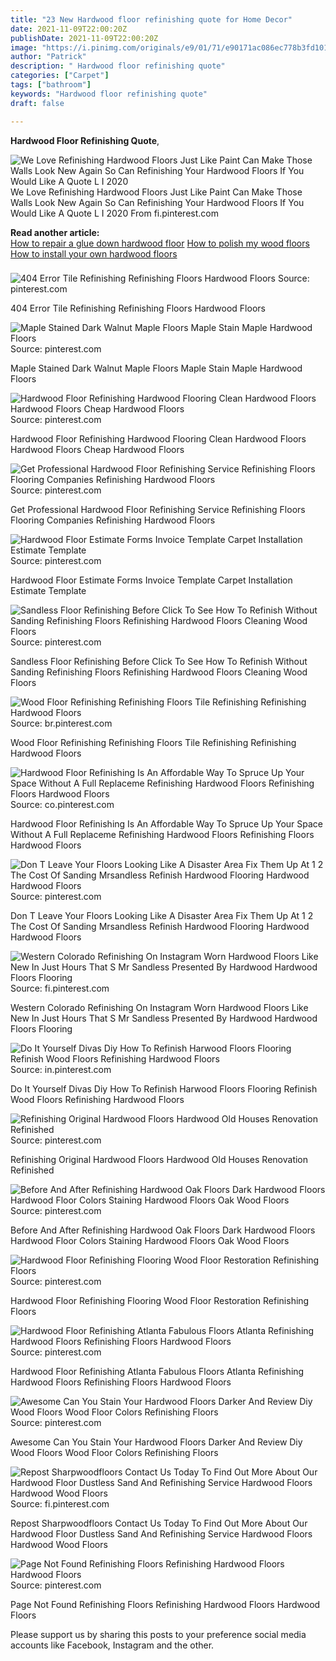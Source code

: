 ```yaml
---
title: "23 New Hardwood floor refinishing quote for Home Decor"
date: 2021-11-09T22:00:20Z
publishDate: 2021-11-09T22:00:20Z
image: "https://i.pinimg.com/originals/e9/01/71/e90171ac086ec778b3fd101bc667b480.jpg"
author: "Patrick"
description: " Hardwood floor refinishing quote"
categories: ["Carpet"]
tags: ["bathroom"]
keywords: "Hardwood floor refinishing quote"
draft: false

---
```

<!-- Head tag Code -->
**Hardwood Floor Refinishing Quote**, 

![We Love Refinishing Hardwood Floors Just Like Paint Can Make Those Walls Look New Again So Can Refinishing Your Hardwood Floors If You Would Like A Quote L I 2020](https://i.pinimg.com/originals/4d/a4/8e/4da48e65e071740b6a06823d35ab4e17.jpg "We Love Refinishing Hardwood Floors Just Like Paint Can Make Those Walls Look New Again So Can Refinishing Your Hardwood Floors If You Would Like A Quote L I 2020")
We Love Refinishing Hardwood Floors Just Like Paint Can Make Those Walls Look New Again So Can Refinishing Your Hardwood Floors If You Would Like A Quote L I 2020 From fi.pinterest.com

**Read another article:**  
[How to repair a glue down hardwood floor](/how-to-repair-a-glue-down-hardwood-floor/)
[How to polish my wood floors](/how-to-polish-my-wood-floors/)
[How to install your own hardwood floors](/how-to-install-your-own-hardwood-floors/)




### 

 


![404 Error Tile Refinishing Refinishing Floors Hardwood Floors](https://i.pinimg.com/originals/7e/d6/ce/7ed6ce2184d7e04b6a0885e6281cc296.jpg "404 Error Tile Refinishing Refinishing Floors Hardwood Floors")
Source: pinterest.com

404 Error Tile Refinishing Refinishing Floors Hardwood Floors  

![Maple Stained Dark Walnut Maple Floors Maple Stain Maple Hardwood Floors](https://i.pinimg.com/736x/fa/d2/0e/fad20ef9588b0ac9b9c0221de0a2e030--dark-walnut.jpg "Maple Stained Dark Walnut Maple Floors Maple Stain Maple Hardwood Floors")
Source: pinterest.com

Maple Stained Dark Walnut Maple Floors Maple Stain Maple Hardwood Floors  

![Hardwood Floor Refinishing Hardwood Flooring Clean Hardwood Floors Hardwood Floors Cheap Hardwood Floors](https://i.pinimg.com/474x/90/c4/e8/90c4e8bbb69835b3fb93015db3d4aefa--hardwood-floor-cleaning-hardwood-floors.jpg "Hardwood Floor Refinishing Hardwood Flooring Clean Hardwood Floors Hardwood Floors Cheap Hardwood Floors")
Source: pinterest.com

Hardwood Floor Refinishing Hardwood Flooring Clean Hardwood Floors Hardwood Floors Cheap Hardwood Floors  

![Get Professional Hardwood Floor Refinishing Service Refinishing Floors Flooring Companies Refinishing Hardwood Floors](https://i.pinimg.com/originals/ec/72/a3/ec72a34944ea9a22d4743a38cfd04b0a.jpg "Get Professional Hardwood Floor Refinishing Service Refinishing Floors Flooring Companies Refinishing Hardwood Floors")
Source: pinterest.com

Get Professional Hardwood Floor Refinishing Service Refinishing Floors Flooring Companies Refinishing Hardwood Floors  

![Hardwood Floor Estimate Forms Invoice Template Carpet Installation Estimate Template](https://i.pinimg.com/originals/a3/9a/86/a39a86d675316a1fa5ad67a396421f79.jpg "Hardwood Floor Estimate Forms Invoice Template Carpet Installation Estimate Template")
Source: pinterest.com

Hardwood Floor Estimate Forms Invoice Template Carpet Installation Estimate Template  

![Sandless Floor Refinishing Before Click To See How To Refinish Without Sanding Refinishing Floors Refinishing Hardwood Floors Cleaning Wood Floors](https://i.pinimg.com/originals/ca/cf/58/cacf58571bd8e779852727c92360497e.jpg "Sandless Floor Refinishing Before Click To See How To Refinish Without Sanding Refinishing Floors Refinishing Hardwood Floors Cleaning Wood Floors")
Source: pinterest.com

Sandless Floor Refinishing Before Click To See How To Refinish Without Sanding Refinishing Floors Refinishing Hardwood Floors Cleaning Wood Floors  

![Wood Floor Refinishing Refinishing Floors Tile Refinishing Refinishing Hardwood Floors](https://i.pinimg.com/736x/e0/e7/13/e0e71394eb905715e27a621e4b325391--hardwood-floors-stains.jpg "Wood Floor Refinishing Refinishing Floors Tile Refinishing Refinishing Hardwood Floors")
Source: br.pinterest.com

Wood Floor Refinishing Refinishing Floors Tile Refinishing Refinishing Hardwood Floors  

![Hardwood Floor Refinishing Is An Affordable Way To Spruce Up Your Space Without A Full Replaceme Refinishing Hardwood Floors Refinishing Floors Hardwood Floors](https://i.pinimg.com/originals/60/83/36/608336fc31b31456c5f3c9d999282d0c.jpg "Hardwood Floor Refinishing Is An Affordable Way To Spruce Up Your Space Without A Full Replaceme Refinishing Hardwood Floors Refinishing Floors Hardwood Floors")
Source: co.pinterest.com

Hardwood Floor Refinishing Is An Affordable Way To Spruce Up Your Space Without A Full Replaceme Refinishing Hardwood Floors Refinishing Floors Hardwood Floors  

![Don T Leave Your Floors Looking Like A Disaster Area Fix Them Up At 1 2 The Cost Of Sanding Mrsandless Refinish Hardwood Flooring Hardwood Hardwood Floors](https://i.pinimg.com/originals/ca/91/c8/ca91c878284266e9473c25b3ba13d565.jpg "Don T Leave Your Floors Looking Like A Disaster Area Fix Them Up At 1 2 The Cost Of Sanding Mrsandless Refinish Hardwood Flooring Hardwood Hardwood Floors")
Source: pinterest.com

Don T Leave Your Floors Looking Like A Disaster Area Fix Them Up At 1 2 The Cost Of Sanding Mrsandless Refinish Hardwood Flooring Hardwood Hardwood Floors  

![Western Colorado Refinishing On Instagram Worn Hardwood Floors Like New In Just Hours That S Mr Sandless Presented By Hardwood Hardwood Floors Flooring](https://i.pinimg.com/originals/48/5d/48/485d48a67653bf30bc0d604368a99f8f.jpg "Western Colorado Refinishing On Instagram Worn Hardwood Floors Like New In Just Hours That S Mr Sandless Presented By Hardwood Hardwood Floors Flooring")
Source: fi.pinterest.com

Western Colorado Refinishing On Instagram Worn Hardwood Floors Like New In Just Hours That S Mr Sandless Presented By Hardwood Hardwood Floors Flooring  

![Do It Yourself Divas Diy How To Refinish Harwood Floors Flooring Refinish Wood Floors Refinishing Hardwood Floors](https://i.pinimg.com/originals/0e/fd/1e/0efd1e2eeebf79e4bb76ba684f9a33a7.jpg "Do It Yourself Divas Diy How To Refinish Harwood Floors Flooring Refinish Wood Floors Refinishing Hardwood Floors")
Source: in.pinterest.com

Do It Yourself Divas Diy How To Refinish Harwood Floors Flooring Refinish Wood Floors Refinishing Hardwood Floors  

![Refinishing Original Hardwood Floors Hardwood Old Houses Renovation Refinished](https://i.pinimg.com/originals/d9/ab/27/d9ab27e8cd76c76edab54a8ee7b59b9d.png "Refinishing Original Hardwood Floors Hardwood Old Houses Renovation Refinished")
Source: pinterest.com

Refinishing Original Hardwood Floors Hardwood Old Houses Renovation Refinished  

![Before And After Refinishing Hardwood Oak Floors Dark Hardwood Floors Hardwood Floor Colors Staining Hardwood Floors Oak Wood Floors](https://i.pinimg.com/736x/1f/58/29/1f5829b704142d911c11e05f76df4984.jpg "Before And After Refinishing Hardwood Oak Floors Dark Hardwood Floors Hardwood Floor Colors Staining Hardwood Floors Oak Wood Floors")
Source: pinterest.com

Before And After Refinishing Hardwood Oak Floors Dark Hardwood Floors Hardwood Floor Colors Staining Hardwood Floors Oak Wood Floors  

![Hardwood Floor Refinishing Flooring Wood Floor Restoration Refinishing Floors](https://i.pinimg.com/736x/c0/c2/1f/c0c21fe31fd0f5ed007aae028be41baa--floor-refinishing.jpg "Hardwood Floor Refinishing Flooring Wood Floor Restoration Refinishing Floors")
Source: pinterest.com

Hardwood Floor Refinishing Flooring Wood Floor Restoration Refinishing Floors  

![Hardwood Floor Refinishing Atlanta Fabulous Floors Atlanta Refinishing Hardwood Floors Refinishing Floors Hardwood Floors](https://i.pinimg.com/474x/26/69/3c/26693cc94a7c2329056a4f93c01e06c9.jpg "Hardwood Floor Refinishing Atlanta Fabulous Floors Atlanta Refinishing Hardwood Floors Refinishing Floors Hardwood Floors")
Source: pinterest.com

Hardwood Floor Refinishing Atlanta Fabulous Floors Atlanta Refinishing Hardwood Floors Refinishing Floors Hardwood Floors  

![Awesome Can You Stain Your Hardwood Floors Darker And Review Diy Wood Floors Wood Floor Colors Refinishing Floors](https://i.pinimg.com/originals/ac/fb/3b/acfb3bcbcf35fb0de2779ff780210c50.jpg "Awesome Can You Stain Your Hardwood Floors Darker And Review Diy Wood Floors Wood Floor Colors Refinishing Floors")
Source: pinterest.com

Awesome Can You Stain Your Hardwood Floors Darker And Review Diy Wood Floors Wood Floor Colors Refinishing Floors  

![Repost Sharpwoodfloors Contact Us Today To Find Out More About Our Hardwood Floor Dustless Sand And Refinishing Service Hardwood Floors Hardwood Wood Floors](https://i.pinimg.com/originals/1f/0e/8b/1f0e8b046215d04b816fc42c44be939a.jpg "Repost Sharpwoodfloors Contact Us Today To Find Out More About Our Hardwood Floor Dustless Sand And Refinishing Service Hardwood Floors Hardwood Wood Floors")
Source: fi.pinterest.com

Repost Sharpwoodfloors Contact Us Today To Find Out More About Our Hardwood Floor Dustless Sand And Refinishing Service Hardwood Floors Hardwood Wood Floors  

![Page Not Found Refinishing Floors Refinishing Hardwood Floors Hardwood Floors](https://i.pinimg.com/originals/e9/01/71/e90171ac086ec778b3fd101bc667b480.jpg "Page Not Found Refinishing Floors Refinishing Hardwood Floors Hardwood Floors")
Source: pinterest.com

Page Not Found Refinishing Floors Refinishing Hardwood Floors Hardwood Floors  

Please support us by sharing this posts to your preference social media accounts like Facebook, Instagram and the other.


